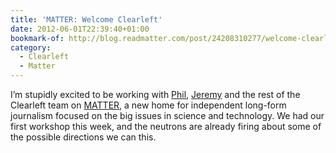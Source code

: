 ```yaml
---
title: 'MATTER: Welcome Clearleft'
date: 2012-06-01T22:39:40+01:00
bookmark-of: http://blog.readmatter.com/post/24208310277/welcome-clearleft
category:
  - Clearleft
  - Matter
---
```

I’m stupidly excited to be working with [Phil][1], [Jeremy][2] and the rest of the Clearleft team on [MATTER][3], a new home for independent long-form journalism focused on the big issues in science and technology. We had our first workshop this week, and the neutrons are already firing about some of the possible directions we can this.

[1]: https://www.gyford.com
[2]: https://adactio.com/
[3]: http://readmatter.com/
